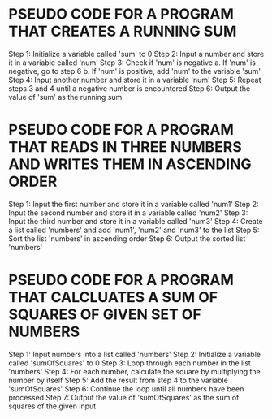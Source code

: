 # PSEUDO CODE FOR A PROGRAM THAT CREATES A RUNNING SUM

Step 1: Initialize a variable called 'sum' to 0
Step 2: Input a number and store it in a variable called 'num'
Step 3: Check if 'num' is negative
	a. If 'num' is negative, go to step 6
	b. If 'num' is positive, add 'num' to the variable 'sum'
Step 4: Input another number and store it in a variable 'num'
Step 5: Repeat steps 3 and 4 until a negative number is encountered
Step 6: Output the value of 'sum' as the running sum



# PSEUDO CODE FOR A PROGRAM THAT READS IN THREE NUMBERS AND WRITES THEM IN ASCENDING ORDER

Step 1: Input the first number and store it in a variable called 'num1'
Step 2: Input the second number and store it in a variable called 'num2'
Step 3: Input the third number and store it in a variable called 'num3'
Step 4: Create a list called 'numbers' and add 'num1', 'num2' and 'num3' to the list
Step 5: Sort the list 'numbers' in ascending order
Step 6: Output the sorted list 'numbers'


# PSEUDO CODE FOR A PROGRAM THAT CALCLUATES A SUM OF SQUARES OF GIVEN SET OF NUMBERS

Step 1: Input numbers into a list called 'numbers'
Step 2: Initialize a variable called 'sumOfSquares' to 0
Step 3: Loop through each number in the list 'numbers'
Step 4: For each number, calculate the square by multiplying the number by itself
Step 5: Add the result from step 4 to the variable 'sumOfSquares'
Step 6: Continue the loop until all numbers have been processed
Step 7: Output the value of 'sumOfSquares' as the sum of squares of the given input

